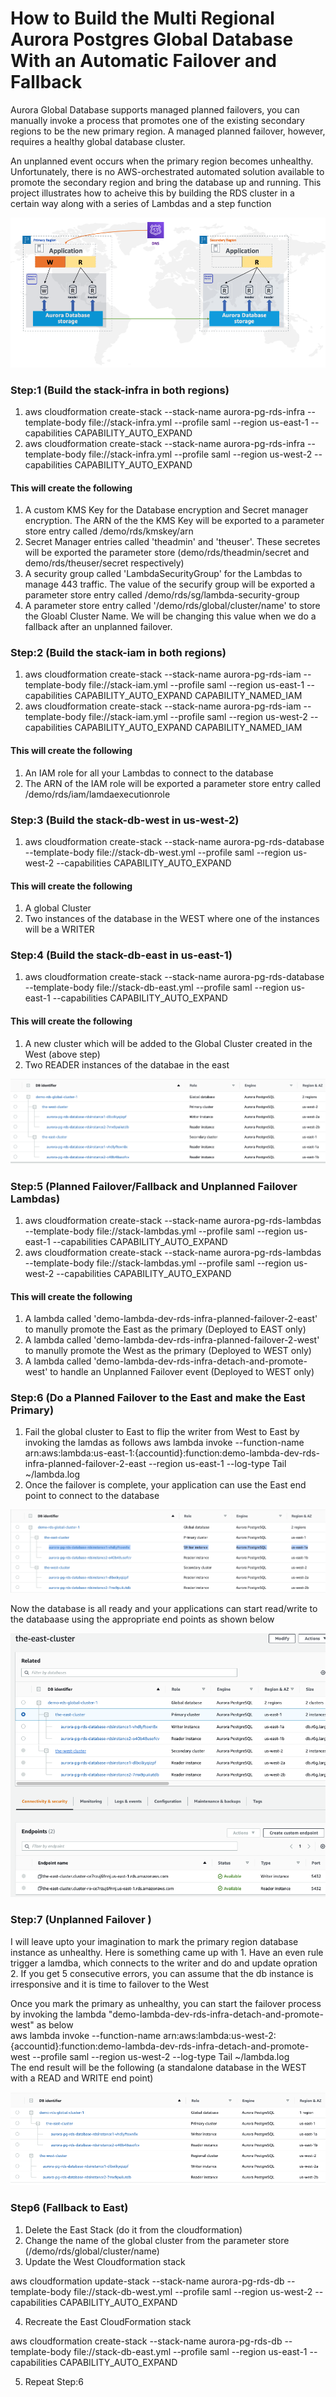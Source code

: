 # How to Build the Multi Regional Aurora Postgres Global Database With an Automatic Failover and Fallback

Aurora Global Database supports managed planned failovers, you can manually invoke a process that promotes one of the existing secondary regions to be the new primary region. A managed planned failover, however, requires a healthy global database cluster.   

An unplanned event occurs when the primary region becomes unhealthy. Unfortunately, there is no AWS-orchestrated automated solution available to promote the secondary region and bring the database up and running. This project illustrates how to acheive this by building the RDS cluster in a certain way along with a series of Lambdas and a step function

![Screenshot](images/image_1.png)
  
### Step:1 (Build the stack-infra in both regions)

1.  aws cloudformation create-stack --stack-name aurora-pg-rds-infra --template-body file://stack-infra.yml --profile saml --region us-east-1 --capabilities CAPABILITY_AUTO_EXPAND
2.  aws cloudformation create-stack --stack-name aurora-pg-rds-infra --template-body file://stack-infra.yml --profile saml --region us-west-2 --capabilities CAPABILITY_AUTO_EXPAND


#### This will create the following
1. A custom KMS Key for the Database encryption and Secret manager encryption. The ARN of the the KMS Key will be exported to a parameter store entry called /demo/rds/kmskey/arn
2. Secret Manager entries called 'theadmin' and  'theuser'. These secretes will be exported the parameter store (demo/rds/theadmin/secret and demo/rds/theuser/secret respectively)
3. A security group called 'LambdaSecurityGroup' for the Lambdas to manage 443 traffic. The value of the securify group will be exported a parameter store entry called /demo/rds/sg/lambda-security-group
4. A parameter store entry called '/demo/rds/global/cluster/name' to store the Gloabl Cluster Name. We will be changing this value when we do a fallback after an unplanned failover.


### Step:2 (Build the stack-iam in both regions)

1.  aws cloudformation create-stack --stack-name aurora-pg-rds-iam --template-body file://stack-iam.yml --profile saml --region us-east-1 --capabilities CAPABILITY_AUTO_EXPAND CAPABILITY_NAMED_IAM
2.  aws cloudformation create-stack --stack-name aurora-pg-rds-iam --template-body file://stack-iam.yml --profile saml --region us-west-2 --capabilities CAPABILITY_AUTO_EXPAND CAPABILITY_NAMED_IAM


#### This will create the following
1. An IAM role for all your Lambdas to connect to the database
2. The ARN of the IAM role will be exported a parameter store entry called /demo/rds/iam/lamdaexecutionrole

### Step:3 (Build the stack-db-west in us-west-2)

1.  aws cloudformation create-stack --stack-name aurora-pg-rds-database --template-body file://stack-db-west.yml --profile saml --region us-west-2 --capabilities CAPABILITY_AUTO_EXPAND 

#### This will create the following
1. A global Cluster
2. Two instances of the database in the WEST where one of the instances will be a WRITER


### Step:4 (Build the stack-db-east in us-east-1)
1.  aws cloudformation create-stack --stack-name aurora-pg-rds-database --template-body file://stack-db-east.yml --profile saml --region us-east-1 --capabilities CAPABILITY_AUTO_EXPAND 

#### This will create the following
1. A new cluster which will be added to the Global Cluster created in the West (above step)
2. Two READER instances of the databae in the east  

![Screenshot](images/image_2.png)  


### Step:5 (Planned Failover/Fallback and Unplanned Failover Lambdas)
1. aws cloudformation create-stack --stack-name aurora-pg-rds-lambdas --template-body file://stack-lambdas.yml --profile saml --region us-east-1 --capabilities CAPABILITY_AUTO_EXPAND 
2. aws cloudformation create-stack --stack-name aurora-pg-rds-lambdas --template-body file://stack-lambdas.yml --profile saml --region us-west-2 --capabilities CAPABILITY_AUTO_EXPAND 

#### This will create the following
1. A lambda called 'demo-lambda-dev-rds-infra-planned-failover-2-east' to manully promote the East as the primary (Deployed to EAST only)
2. A lambda called 'demo-lambda-dev-rds-infra-planned-failover-2-west' to manully promote the West as the primary (Deployed to WEST only)
3. A lambda called 'demo-lambda-dev-rds-infra-detach-and-promote-west' to handle an Unplanned Failover event (Deployed to WEST only)


### Step:6 (Do a Planned Failover to the East and make the East Primary)
1. Fail the global cluster to East to flip the writer from West to East by invoking the lamdas as follows
    aws lambda invoke --function-name arn:aws:lambda:us-east-1:{accountid}:function:demo-lambda-dev-rds-infra-planned-failover-2-east --region us-east-1  --log-type Tail ~/lambda.log
2. Once the failover is complete, your application can use the East end point to connect to the database

![Screenshot](images/image_3.png)  

Now the database is all ready and your applications can start read/write to the databaase using the appropriate end points as shown below

![Screenshot](images/image_4.png)  


### Step:7 (Unplanned Failover )

I will leave upto your imagination to mark the primary region database instance as unhealthy. Here is something came up with 
    1. Have an even rule trigger a lamdba, which connects to the writer and do and update opration
    2. If you get 5 consecutive errors, you can assume that the db instance is irresponsive and it is time to failover to the West

Once you mark the primary as unhealthy, you can start the failover process by invoking the lambda "demo-lambda-dev-rds-infra-detach-and-promote-west" as below  
    aws lambda invoke --function-name arn:aws:lambda:us-west-2:{accountid}:function:demo-lambda-dev-rds-infra-detach-and-promote-west --profile saml --region us-west-2 --log-type Tail ~/lambda.log  
The end result will be the following (a standalone database in the WEST with a READ and WRITE end point)  

![Screenshot](images/image_5.png)  


### Step6 (Fallback to East)
1. Delete the East Stack (do it from the cloudformation)
2. Change the name of the global cluster from the parameter store (/demo/rds/global/cluster/name)
3. Update the West Cloudformation stack

aws cloudformation update-stack --stack-name aurora-pg-rds-db --template-body file://stack-db-west.yml --profile saml --region us-west-2 --capabilities CAPABILITY_AUTO_EXPAND 

4. Recreate the East CloudFormation stack

aws cloudformation create-stack --stack-name aurora-pg-rds-db --template-body file://stack-db-east.yml --profile saml --region us-east-1 --capabilities CAPABILITY_AUTO_EXPAND 

5. Repeat Step:6
